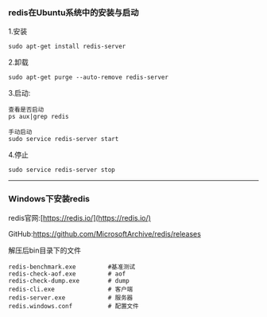 ### redis在Ubuntu系统中的安装与启动

1.安装

```
sudo apt-get install redis-server
```

2.卸载

```
sudo apt-get purge --auto-remove redis-server
```

3.启动:

```
查看是否启动
ps aux|grep redis

手动启动
sudo service redis-server start
```

4.停止

```
sudo service redis-server stop
```

---

### Windows下安装redis

redis官网:[https://redis.io/](https://redis.io/)

GitHub:https://github.com/MicrosoftArchive/redis/releases

解压后bin目录下的文件

```
redis-benchmark.exe         #基准测试
redis-check-aof.exe         # aof
redis-check-dump.exe        # dump
redis-cli.exe               # 客户端
redis-server.exe            # 服务器
redis.windows.conf          # 配置文件
```



